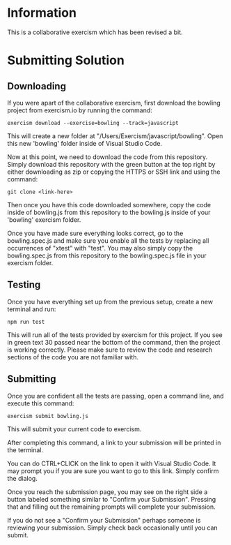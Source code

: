 # Information

This is a collaborative exercism which has been revised a bit.

# Submitting Solution

## Downloading

If you were apart of the collaborative exercism, first download the bowling project from exercism.io by running the command:

```
exercism download --exercise=bowling --track=javascript
```

This will create a new folder at "/Users/Exercism/javascript/bowling". Open this new 'bowling' folder inside of Visual Studio Code.

Now at this point, we need to download the code from this repository. Simply download this repository with the green button at the top right by either downloading as zip or copying the HTTPS or SSH link and using the command:

```
git clone <link-here>
```

Then once you have this code downloaded somewhere, copy the code inside of bowling.js from this repository to the bowling.js inside of your 'bowling' exercism folder.

Once you have made sure everything looks correct, go to the bowling.spec.js and make sure you enable all the tests by replacing all occurrences of "xtest" with "test". You may also simply copy the bowling.spec.js from this repository to the bowling.spec.js file in your exercism folder.

## Testing

Once you have everything set up from the previous setup, create a new terminal and run:

```
npm run test
```

This will run all of the tests provided by exercism for this project.
If you see in green text 30 passed near the bottom of the command, then the project is working correctly. Please make sure to review the code and research sections of the code you are not familiar with.

## Submitting

Once you are confident all the tests are passing, open a command line, and execute this command:

```
exercism submit bowling.js
```

This will submit your current code to exercism.

After completing this command, a link to your submission will be printed in the terminal.

You can do CTRL+CLICK on the link to open it with Visual Studio Code. It may prompt you if you are sure you want to go to this link. Simply confirm the dialog.

Once you reach the submission page, you may see on the right side a button labeled something similar to "Confirm your Submission". Pressing that and filling out the remaining prompts will complete your submission.

If you do not see a "Confirm your Submission" perhaps someone is reviewing your submission. Simply check back occasionally until you can submit.
